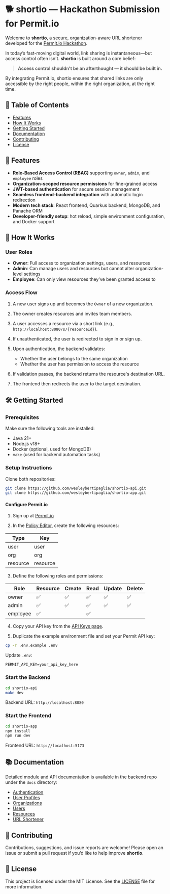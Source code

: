# 🐕 shortio — Hackathon Submission for Permit.io

Welcome to **shortio**, a secure, organization-aware URL shortener developed for the [Permit.io Hackathon](https://dev.to/challenges/permit_io).

In today’s fast-moving digital world, link sharing is instantaneous—but access control often isn't. **shortio** is built around a core belief:

> **Access control shouldn't be an afterthought — it should be built in.**

By integrating Permit.io, shortio ensures that shared links are only accessible by the right people, within the right organization, at the right time.

## 📑 Table of Contents

* [Features](#features)
* [How It Works](#how-it-works)
* [Getting Started](#getting-started)
* [Documentation](#documentation)
* [Contributing](#contributing)
* [License](#license)

## 🌟 Features

* **Role-Based Access Control (RBAC)** supporting `owner`, `admin`, and `employee` roles
* **Organization-scoped resource permissions** for fine-grained access
* **JWT-based authentication** for secure session management
* **Seamless frontend–backend integration** with automatic login redirection
* **Modern tech stack**: React frontend, Quarkus backend, MongoDB, and Panache ORM
* **Developer-friendly setup**: hot reload, simple environment configuration, and Docker support

## 🔄 How It Works

### User Roles

* **Owner**: Full access to organization settings, users, and resources
* **Admin**: Can manage users and resources but cannot alter organization-level settings
* **Employee**: Can only view resources they've been granted access to

### Access Flow

1. A new user signs up and becomes the `Owner` of a new organization.
2. The owner creates resources and invites team members.
3. A user accesses a resource via a short link (e.g., `http://localhost:8080/s/{resourceId}`).
4. If unauthenticated, the user is redirected to sign in or sign up.
5. Upon authentication, the backend validates:

   * Whether the user belongs to the same organization
   * Whether the user has permission to access the resource
6. If validation passes, the backend returns the resource's destination URL.
7. The frontend then redirects the user to the target destination.

## 🛠️ Getting Started

### Prerequisites

Make sure the following tools are installed:

* Java 21+
* Node.js v18+
* Docker (optional, used for MongoDB)
* `make` (used for backend automation tasks)

### Setup Instructions

Clone both repositories:

```bash
git clone https://github.com/wesleybertipaglia/shortio-api.git
git clone https://github.com/wesleybertipaglia/shortio-app.git
```

#### Configure Permit.io

1. Sign up at [Permit.io](https://app.permit.io/)

2. In the [Policy Editor](https://app.permit.io/policy-editor), create the following resources:

| Type     | Key      |
| -------- | -------- |
| user     | user     |
| org      | org      |
| resource | resource |

3. Define the following roles and permissions:

| Role     | Resource | Create | Read | Update | Delete |
| -------- | -------- | ------ | ---- | ------ | ------ |
| owner    | ✅        | ✅      | ✅    | ✅      | ✅      |
| admin    | ✅        | ✅      | ✅    | ✅      | ✅      |
| employee | ✅        |        | ✅    |        |        |

4. Copy your API key from the [API Keys page](https://app.permit.io/settings/api-keys).

5. Duplicate the example environment file and set your Permit API key:

```bash
cp -r .env.example .env
```

Update `.env`:

```env
PERMIT_API_KEY=your_api_key_here
```

### Start the Backend

```bash
cd shortio-api
make dev
```

Backend URL: `http://localhost:8080`

### Start the Frontend

```bash
cd shortio-app
npm install
npm run dev
```

Frontend URL: `http://localhost:5173`

## 📚 Documentation

Detailed module and API documentation is available in the backend repo under the `docs` directory:

* [Authentication](./docs/auth.md)
* [User Profiles](./docs/profile.md)
* [Organizations](./docs/org.md)
* [Users](./docs/users.md)
* [Resources](./docs/resources.md)
* [URL Shortener](./docs/shortner.md)

## 🤝 Contributing

Contributions, suggestions, and issue reports are welcome! Please open an issue or submit a pull request if you’d like to help improve **shortio**.

## 📄 License

This project is licensed under the MIT License. See the [LICENSE](LICENSE) file for more information.

